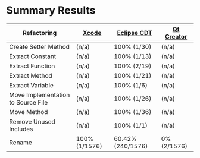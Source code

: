 # Summary Results

Refactoring | [Xcode](results/preliminary/annotated/AppleXcodeResults.md) | [Eclipse CDT](results/preliminary/annotated/EclipseCDTResults.md) | [Qt Creator](results/preliminary/annotated/QtCreatorResults.md)
----------- | ----- | ----------- | ----------
Create Setter Method | (n/a) | 100% (1/30) | (n/a)
Extract Constant | (n/a) | 100% (1/13) | (n/a)
Extract Function | (n/a) | 100% (2/19) | (n/a)
Extract Method | (n/a) | 100% (1/21) | (n/a)
Extract Variable | (n/a) | 100% (1/6) | (n/a)
Move Implementation to Source File | (n/a) | 100% (1/26) | (n/a)
Move Method | (n/a) | 100% (1/36) | (n/a)
Remove Unused Includes | (n/a) | 100% (1/1) | (n/a)
Rename | 100% (1/1576) | 60.42% (240/1576) | 0% (2/1576)
